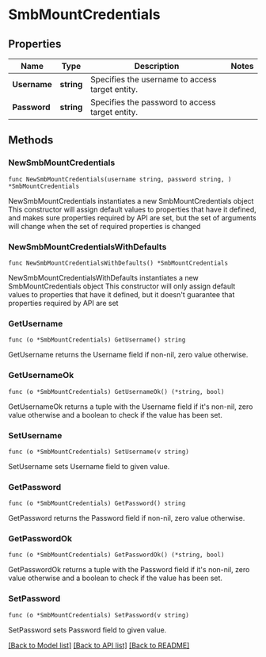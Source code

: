 # SmbMountCredentials

## Properties

Name | Type | Description | Notes
------------ | ------------- | ------------- | -------------
**Username** | **string** | Specifies the username to access target entity. | 
**Password** | **string** | Specifies the password to access target entity. | 

## Methods

### NewSmbMountCredentials

`func NewSmbMountCredentials(username string, password string, ) *SmbMountCredentials`

NewSmbMountCredentials instantiates a new SmbMountCredentials object
This constructor will assign default values to properties that have it defined,
and makes sure properties required by API are set, but the set of arguments
will change when the set of required properties is changed

### NewSmbMountCredentialsWithDefaults

`func NewSmbMountCredentialsWithDefaults() *SmbMountCredentials`

NewSmbMountCredentialsWithDefaults instantiates a new SmbMountCredentials object
This constructor will only assign default values to properties that have it defined,
but it doesn't guarantee that properties required by API are set

### GetUsername

`func (o *SmbMountCredentials) GetUsername() string`

GetUsername returns the Username field if non-nil, zero value otherwise.

### GetUsernameOk

`func (o *SmbMountCredentials) GetUsernameOk() (*string, bool)`

GetUsernameOk returns a tuple with the Username field if it's non-nil, zero value otherwise
and a boolean to check if the value has been set.

### SetUsername

`func (o *SmbMountCredentials) SetUsername(v string)`

SetUsername sets Username field to given value.


### GetPassword

`func (o *SmbMountCredentials) GetPassword() string`

GetPassword returns the Password field if non-nil, zero value otherwise.

### GetPasswordOk

`func (o *SmbMountCredentials) GetPasswordOk() (*string, bool)`

GetPasswordOk returns a tuple with the Password field if it's non-nil, zero value otherwise
and a boolean to check if the value has been set.

### SetPassword

`func (o *SmbMountCredentials) SetPassword(v string)`

SetPassword sets Password field to given value.



[[Back to Model list]](../README.md#documentation-for-models) [[Back to API list]](../README.md#documentation-for-api-endpoints) [[Back to README]](../README.md)


